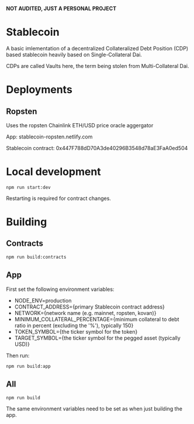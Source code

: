 **NOT AUDITED, JUST A PERSONAL PROJECT**

# Stablecoin
A basic imlementation of a decentralized Collateralized Debt Position (CDP) based stablecoin heavily based on Single-Collateral Dai.

CDPs are called Vaults here, the term being stolen from Multi-Collateral Dai.

# Deployments

## Ropsten
Uses the ropsten Chainlink ETH/USD price oracle aggergator

App: stablecoin-ropsten.netlify.com

Stablecoin contract: 0x447F788dD70A3de40296B3548d78aE3FaA0ed504

# Local development
```
npm run start:dev
```
Restarting is required for contract changes.

# Building

## Contracts
```
npm run build:contracts
```

## App
First set the following environment variables:
- NODE_ENV=production
- CONTRACT_ADDRESS={primary Stablecoin contract address}
- NETWORK={network name (e.g. mainnet, ropsten, kovan)}
- MINIMUM_COLLATERAL_PERCENTAGE={minimum collateral to debt ratio in percent (excluding the '%'), typically 150}
- TOKEN_SYMBOL={the ticker symbol for the token}
- TARGET_SYMBOL={the ticker symbol for the pegged asset (typically USD)}

Then run:
```
npm run build:app
```

## All
```
npm run build
```
The same environment variables need to be set as when just building the app.